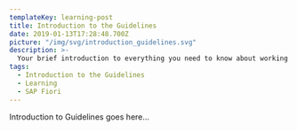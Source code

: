 ```yaml
---
templateKey: learning-post
title: Introduction to the Guidelines
date: 2019-01-13T17:28:48.700Z
picture: "/img/svg/introduction_guidelines.svg"
description: >-
  Your brief introduction to everything you need to know about working with the guidelines.
tags:
  - Introduction to the Guidelines
  - Learning
  - SAP Fiori
---
```


Introduction to Guidelines goes here...